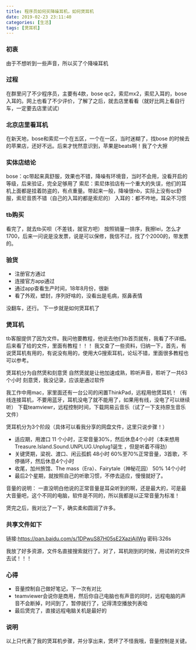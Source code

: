 ```yaml
---
title: 程序员如何买降噪耳机，如何煲耳机
date: 2019-02-23 23:11:40
categories: [生活]
tags: [煲耳机]
---
```


### 初衷
由于不想听到一些声音，所以买了个降噪耳机

### 过程
在群里问了不少程序员，主要有4款，bose qc2，索尼mx2，索尼入耳的，bose入耳的。网上也看了不少评价，了解了之后，就去店里<!--more-->看看（就好比网上看自行车，一定要去店里试试）

### 北京店里看耳机
在新天地，bose和索尼一个在五区，一个在一区，当时迷糊了，找bose 的时候去的苹果店，还好不远。后来才恍然意识到，苹果是beats啊！我了个大擦

### 实体店结论
bose：qc带起来真舒服，效果也不错，降噪有环境音，当时不会用，没看开启的等级，后来验证，完全足够用了
索尼：索尼体验店有一个重大的失误，他们的耳机上面都是挂着防盗的，有点重量。带起来一般，降噪很nb，实际上没有qc舒服，索尼音质不错（自己的入耳的都是索尼的）
入耳的：都不咋地，耳朵不习惯

### tb购买
看完了，就去tb买呗（不差钱，就官方吧）
按照销量一排序，我擦lei，怎么才1700，后来一问说是没发票，说是可以保修，我信不过，找了个2000的，带发票的。

### 验货
* 注册官方通过
* 连接官方app通过
* 通过app查看生产时间，18年8月份，很新
* 看了外观，塑封，序列好啥的，没看出是毛病，抠鼻表情

没翻车，还行。
下一步就是如何煲耳机了

### 煲耳机
tb客服提供了因为文件。我问他要教程，他说去他们tb首页就有，我看了不详细。后来看了给的文件，里面有教程！！！
我又查了一些资料，归纳一下，首先，有说煲耳机有用的，有说没有用的，使用大G搜索耳机，论坛不错，里面很多教程也可以参考。

煲耳机分为自然煲和刻意煲
自然煲就是让他加速成熟，聆听声音，聆听了一共63个小时
刻意煲，我没记录，应该是通过软件

我工作中用mac，家里面还有一台公司的闲置ThinkPad，远程用他煲耳机！（有线连接耳机，不要用蓝牙，耳机没电了就不能用了，如果用有线，没电了可以继续听）
下载teamviewr，远程控制时间，下载网易云音乐（试了一下支持原生音乐文件）

煲耳机分为3个阶段（具体可以看我分享的网盘文件，这里只说步骤！）
* 适应期，用渡口 11 个小时，正常音量30%，然后休息4个小时（本来想用 Treasure.Island.Sound.UNPLUG.Unplug1诞生 ，但是听着不得劲）
* 关键煲期，梁祝、渡口、闲云孤鹤 48小时 60%至70%正常音量，3首歌，不停循环，然后休息4个小时
* 收尾，加州旅馆、The mass（Era）、Fairytale（神秘花园） 50% 14个小时
* 最后2个星期，就按照自己的听歌习惯，不停去适应，慢慢就好了。

音量的说明：
一直没明白他说的正常音量是耳朵听到的啊，还是最大的，可是最大音量吧，这个不同的电脑，软件是不同的，所以我都是以正常音量为标准！

煲完之后，我对比了一下，确实柔和圆润了许多。

### 共享文件如下

链接:https://pan.baidu.com/s/1DPwuS87H05sE2XazjAilWg  密码:326s

我放了好多资源，文件名直接搜索就行了。对了，耳机刚到的时候，用试听的文件去试！！！

### 心得
* 音量控制自己做好笔记，下一次有对比
* teamviewer会说你是商用，然后你自己电脑也有声音的同时，远程电脑的声音不会断掉，时间到了，暂停就行了，记得清空播放列表哈
* 最后煲完了，直接远程电脑关机是最好的


### 说明
以上只代表了我的煲耳机步骤，并分享出来，煲坏了不怪我哦，音量控制是关键。
